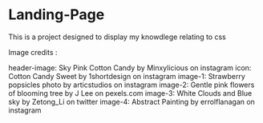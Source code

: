 # Landing-Page

This is a project designed to display my knowdlege relating to css

Image credits :

header-image: Sky Pink Cotton Candy by Minxylicious on instagram
icon: Cotton Candy Sweet by 1shortdesign on instagram
image-1: Strawberry popsicles photo by articstudios on instagram
image-2: Gentle pink flowers of blooming tree by J Lee on pexels.com
image-3: White Clouds and Blue sky by Zetong_Li on twitter
image-4: Abstract Painting by errolflanagan on instagram
